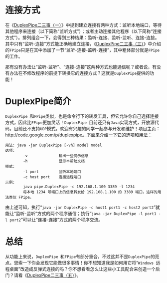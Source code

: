 # 连接方式 #

在《[DuplexPipe二三事（一）](http://blog.csdn.net/redraiment/archive/2009/09/03/4514345.aspx)》中提到建立连接有两种方式：监听本地端口，等待其他程序来连接（以下简称“监听方式”）；或者主动连接其他程序（以下简称“连接方式”）。排列组合一下，会得到三种结果：监听-连接、监听-监听、连接-连接。其中只有“监听-连接”方式能正确地建立连接，《[DuplexPipe二三事（三）](http://blog.csdn.net/redraiment/archive/2009/09/04/4517962.aspx)》中介绍的` FPipe `只是在其中添加了一节“监听-连接-监听-连接”，其中粗体部分就是` FPipe `的工作。

那有没有办法让“监听-监听”、“连接-连接”这两种方式也能通信呢？或者说，有没有办法在不修改程序的前提下转换它的连接方式？这就是` DuplexPipe `提供的功能！

# DuplexPipe简介 #

`DuplexPipe `和` FPipe `类似，也是命令行下的转发工具，但它允许你自己选择连接方式，因此比` FPipe `更加灵活！`DuplexPipe `目前还只有` Java `实现方式，开放源代码，目前还不支持` UDP `模式。欢迎有兴趣的同学一起参与开发和维护！项目主页：http://code.google.com/p/duplexpipe。下面来介绍一下它的选项和用法：
```
用法: java -jar DuplexPipe [-vh] model model
选项:
        -v              输出一些提示信息
        -h              显示本帮助文档
模式:
        -l port         监听本地端口
        -c host port    连接远程端口
示例:
        java pipe.DuplexPipe -c 192.168.1.100 3389 -l 1234
        将本地 1234 号端口上的信息转发给 192.168.1.100 的 3389 端口，这样的用法类似 FPipe。
```
由上述可知，执行“`java -jar DuplexPipe -c host1 port1 -c host2 port2`”就能让“监听-监听”方式的两个程序通信；执行“`java -jar DuplexPipe -l port1 -l port2`”可以让“连接-连接”方式的两个程序交流。

# 总结 #

从功能上来说，`DuplexPipe `和` FPipe `有部分重合，不过这并不是` DuplexPipe `的亮点。思索一下你会发现它能做很多事情！你不想知道我是如何用它将“`Windows `远程桌面”改造成反弹式连接的吗？你不想看看怎么让这些小工具配合来创造一个后门？请看《[DuplexPipe二三事（五）](http://blog.csdn.net/redraiment/archive/2009/09/04/4520750.aspx)》。